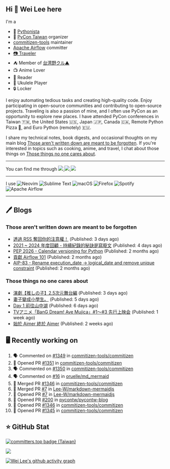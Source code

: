 ## Hi 👋 Wei Lee here

I'm a

* 🐍 [Pythonista](https://pycon-note.wei-lee.me/)
* 🐍 [PyCon Taiwan](https://tw.pycon.org/) organizer
* [commitizen-tools](https://github.com/commitizen-tools) maintainer
* [Apache Airflow](https://github.com/apache/airflow/) committer
* [📷 Traveler](https://travlog.wei-lee.me/)
* ⛺ Member of [台湾野クル▲](https://twitter.com/Taiwannokuru)
* 📺 Anime Lover
* 📖 Reader
* 🎵 Ukulele Player
* 🔒 Locker

I enjoy automating tedious tasks and creating high-quality code. Enjoy participating in open-source communities and contributing to open-source projects. Traveling is also a passion of mine, and I often use PyCon as an opportunity to explore new places. I have attended PyCon conferences in Taiwan 🇹🇼, the United States 🇺🇸, Japan 🇯🇵, Canada 🇨🇦, Remote Python Pizza 🍕, and Euro Python (remotely) 🇪🇺.

I share my technical notes, book digests, and occasional thoughts on my main blog [Those aren't written down are meant to be forgotten](https://blog.wei-lee.me/). If you're interested in topics such as cooking, anime, and travel, I chat about those things on [Those things no one cares about](https://travlog.wei-lee.me/).


---

<p align="left">
You can find me through
  <a href="https://in.linkedin.com/in/clleew" target="blank">
    <img src="https://img.shields.io/badge/LinkedIn-0077B5?style=for-the-badge&logo=linkedin&logoColor=white" />
  </a>
  <a href="https://twitter.com/clleew" target="blank">
    <img src="https://img.shields.io/badge/Twitter-1DA1F2?style=for-the-badge&logo=twitter&logoColor=white" />
  </a>
  <a href="https://github.com/Lee-W/" target="blank">
    <img src="https://img.shields.io/badge/GitHub-100000?style=for-the-badge&logo=github&logoColor=white" />
  </a>
</p>

---

I use ![Neovim](https://img.shields.io/badge/NeoVim-%2357A143.svg?&style=for-the-badge&logo=neovim&logoColor=white) ![Sublime Text](https://img.shields.io/badge/sublime_text-%23575757.svg?style=for-the-badge&logo=sublime-text&logoColor=important) ![macOS](https://img.shields.io/badge/mac%20os-000000?style=for-the-badge&logo=macos&logoColor=F0F0F0) ![Firefox](https://img.shields.io/badge/Firefox-FF7139?style=for-the-badge&logo=Firefox-Browser&logoColor=white) ![Spotify](https://img.shields.io/badge/Spotify-1ED760?style=for-the-badge&logo=spotify&logoColor=white) ![Apache Airflow](https://img.shields.io/badge/Apache%20Airflow-017CEE?style=for-the-badge&logo=Apache%20Airflow&logoColor=white)

---


## 🖊️ Blogs

### Those aren't written down are meant to be forgotten

* [透過 RSS 奪回你的注意權！](https://blog.wei-lee.me/posts/gossiping/2025/01/get-your-retention-back-through-rss) (Published: 3 days ago)
* [2021 ~ 2024 年度回顧 - 持續紀錄的秘訣是寫廢文](https://blog.wei-lee.me/posts/gossiping/2025/01/2021-2024-yearly-review) (Published: 4 days ago)
* [PEP 2026 - Calendar versioning for Python](https://blog.wei-lee.me/posts/tech/2024/11/pep-2026) (Published: 2 months ago)
* [貢獻 Airflow 101](https://blog.wei-lee.me/posts/tech/2024/11/airflow-contribution-101) (Published: 2 months ago)
* [AIP-83 - Rename execution_date -&gt; logical_date and remove unique constraint](https://blog.wei-lee.me/posts/tech/2024/11/aip-83) (Published: 2 months ago)

### Those things no one cares about
 
 * [演劇【推しの子】2.5次元舞台編](https://travlog.wei-lee.me/posts/travel/2025/01/oshinoko-2-5-stage) (Published: 3 days ago)
 * [妻子變成小學生。](https://travlog.wei-lee.me/posts/review/2025/01/If-My-Wife-Becomes-an-Elementary-School-Student) (Published: 5 days ago)
 * [Day 1 前往山中湖](https://travlog.wei-lee.me/posts/travel/2025/01/2024-mt-fugi-biking-day-1) (Published: 6 days ago)
 * [TVアニメ「BanG Dream! Ave Mujica」#1～#3 先行上映会](https://travlog.wei-lee.me/posts/review/2025/01/bang-dream-ave-mujica-1-3) (Published: 1 week ago)
 * [始於 Aimer 終於 Aimer](https://travlog.wei-lee.me/posts/travel/2025/01/start-with-aimer-and-end-with-aimer) (Published: 2 weeks ago)

## 🖥️ Recently working on

1. 🗣 Commented on [#1349](https://github.com/commitizen-tools/commitizen/issues/1349#issuecomment-2627517053) in [commitizen-tools/commitizen](https://github.com/commitizen-tools/commitizen)
2. 💪 Opened PR [#1351](https://github.com/commitizen-tools/commitizen/pull/1351) in [commitizen-tools/commitizen](https://github.com/commitizen-tools/commitizen)
3. 🗣 Commented on [#1350](https://github.com/commitizen-tools/commitizen/pull/1350#issuecomment-2627419839) in [commitizen-tools/commitizen](https://github.com/commitizen-tools/commitizen)
4. 🗣 Commented on [#16](https://github.com/oruelle/md_mermaid/issues/16#issuecomment-2627416016) in [oruelle/md_mermaid](https://github.com/oruelle/md_mermaid)
5. 🎉 Merged PR [#1346](https://github.com/commitizen-tools/commitizen/pull/1346) in [commitizen-tools/commitizen](https://github.com/commitizen-tools/commitizen)
6. 🎉 Merged PR [#7](https://github.com/Lee-W/markdown-mermaidjs/pull/7) in [Lee-W/markdown-mermaidjs](https://github.com/Lee-W/markdown-mermaidjs)
7. 💪 Opened PR [#7](https://github.com/Lee-W/markdown-mermaidjs/pull/7) in [Lee-W/markdown-mermaidjs](https://github.com/Lee-W/markdown-mermaidjs)
8. 💪 Opened PR [#200](https://github.com/pycontw/pycontw-blog/pull/200) in [pycontw/pycontw-blog](https://github.com/pycontw/pycontw-blog)
9. 💪 Opened PR [#1346](https://github.com/commitizen-tools/commitizen/pull/1346) in [commitizen-tools/commitizen](https://github.com/commitizen-tools/commitizen)
10. 💪 Opened PR [#1345](https://github.com/commitizen-tools/commitizen/pull/1345) in [commitizen-tools/commitizen](https://github.com/commitizen-tools/commitizen)


## ⭐ GitHub Stat

[![committers.top badge (Taiwan)](https://user-badge.committers.top/taiwan_public/Lee-W.svg)](https://user-badge.committers.top/taiwan_public/Lee-W)

[![](https://github-readme-stats.vercel.app/api?username=Lee-W&show_icons=true&hide_title=true&cache_seconds=86400)](https://github.com/anuraghazra/github-readme-stats)

[![Wei Lee's github activity graph](https://github-readme-activity-graph.vercel.app/graph?username=Lee-W&theme=dracula)](https://github.com/ashutosh00710/github-readme-activity-graph)
